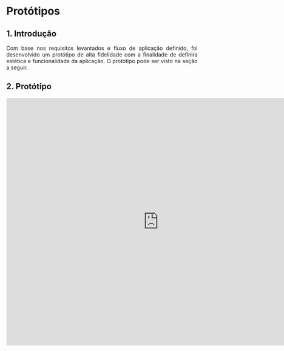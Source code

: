 # Protótipos

## 1. Introdução

<p align = "justify">Com base nos requisitos levantados e fluxo de aplicação definido, foi desenvolvido um protótipo de alta fidelidade com a finalidade de definira estética e funcionalidade da aplicação. O protótipo pode ser visto na seção a seguir.</p>

## 2. Protótipo

<iframe style="border: 1px solid rgba(0, 0, 0, 0.1);" width="800" height="650" src="https://www.figma.com/embed?embed_host=share&url=https%3A%2F%2Fwww.figma.com%2Ffile%2FUK5lfv9CpJ2XVhx1qSjKt0%2FSmartVit%3Fnode-id%3D0%253A1&chrome=DOCUMENTATION" allowfullscreen></iframe>
